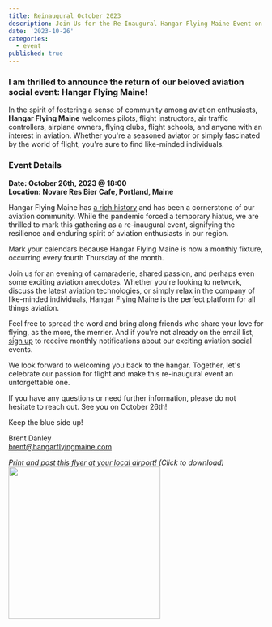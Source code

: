 ```yaml
---
title: Reinaugural October 2023
description: Join Us for the Re-Inaugural Hangar Flying Maine Event on October 26th!
date: '2023-10-26'
categories:
  - event
published: true
---
```


### I am thrilled to announce the return of our beloved aviation social event: Hangar Flying Maine!

In the spirit of fostering a sense of community among aviation enthusiasts, **Hangar Flying Maine** welcomes pilots, flight instructors, air traffic controllers, airplane owners, flying clubs, flight schools, and anyone with an interest in aviation. Whether you're a seasoned aviator or simply fascinated by the world of flight, you're sure to find like-minded individuals.

### Event Details

**Date: October 26th, 2023 @ 18:00<br />
Location: Novare Res Bier Cafe, Portland, Maine**

Hangar Flying Maine has [a rich history](/history) and has been a cornerstone of our aviation community. While the pandemic forced a temporary hiatus, we are thrilled to mark this gathering as a re-inaugural event, signifying the resilience and enduring spirit of aviation enthusiasts in our region.

Mark your calendars because Hangar Flying Maine is now a monthly fixture, occurring every fourth Thursday of the month.

Join us for an evening of camaraderie, shared passion, and perhaps even some exciting aviation anecdotes. Whether you're looking to network, discuss the latest aviation technologies, or simply relax in the company of like-minded individuals, Hangar Flying Maine is the perfect platform for all things aviation.

Feel free to spread the word and bring along friends who share your love for flying, as the more, the merrier. And if you're not already on the email list, [sign up](/signup) to receive monthly notifications about our exciting aviation social events.

We look forward to welcoming you back to the hangar. Together, let's celebrate our passion for flight and make this re-inaugural event an unforgettable one.

If you have any questions or need further information, please do not hesitate to reach out. See you on October 26th!

Keep the blue side up!

Brent Danley<br />
[brent@hangarflyingmaine.com](mailto:brent@hangarflyingmaine.com)

_Print and post this flyer at your local airport! (Click to download)_
<a href="/images/MHF_202310_POSTER2.png" download="202310-poster.png"><img src="/images/MHF_202310_POSTER2.png" style="width: 300px" /></a>
